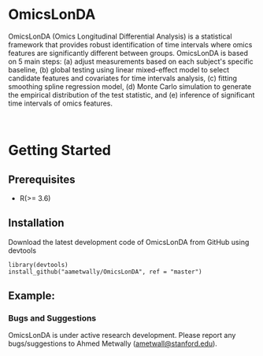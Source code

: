 # OmicsLonDA

OmicsLonDA (Omics Longitudinal Differential Analysis) is a statistical framework that provides robust identification of time intervals where omics features are significantly different between groups. OmicsLonDA is based on 5 main steps: (a) adjust measurements based on each subject's specific baseline, (b) global testing using linear mixed-effect model to select candidate features and covariates for time intervals analysis, (c) fitting smoothing spline regression model, (d) Monte Carlo simulation to generate the empirical distribution of the test statistic, and (e) inference of significant time intervals of omics features. 


<br>

# Getting Started


## Prerequisites

* R(>= 3.6)


## Installation

Download the latest development code of OmicsLonDA from GitHub using devtools
```
library(devtools)
install_github("aametwally/OmicsLonDA", ref = "master")
```




## Example:


### Bugs and Suggestions
OmicsLonDA is under active research development. Please report any bugs/suggestions to Ahmed Metwally (ametwall@stanford.edu).
